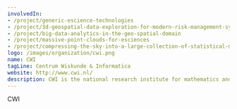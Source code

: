 ```yaml
---
involvedIn:
- /project/generic-escience-technologies
- /project/3d-geospatial-data-exploration-for-modern-risk-management-systems
- /project/big-data-analytics-in-the-geo-spatial-domain
- /project/massive-point-clouds-for-esciences
- /project/compressing-the-sky-into-a-large-collection-of-statistical-models
logo: /images/organization/cwi.png
name: CWI
tagLine: Centrum Wiskunde & Informatica
website: http://www.cwi.nl/
description: CWI is the national research institute for mathematics and computer science in the Netherlands and is an institute of the Netherlands Organisation for Scientific Research (NWO). The institute was founded in 1946 and is located at Amsterdam Science Park.
---
```

CWI
